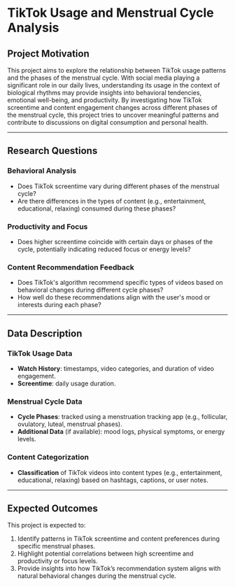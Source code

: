 
# TikTok Usage and Menstrual Cycle Analysis

## **Project Motivation**
This project aims to explore the relationship between TikTok usage patterns and the phases of the menstrual cycle. 
With social media playing a significant role in our daily lives, understanding its usage in the context of biological rhythms 
may provide insights into behavioral tendencies, emotional well-being, and productivity. By investigating how TikTok screentime 
and content engagement changes across different phases of the menstrual cycle, this project tries to uncover meaningful patterns 
and contribute to discussions on digital consumption and personal health.

---

## **Research Questions**

### **Behavioral Analysis**
- Does TikTok screentime vary during different phases of the menstrual cycle?
- Are there differences in the types of content (e.g., entertainment, educational, relaxing) consumed during these phases?

### **Productivity and Focus**
- Does higher screentime coincide with certain days or phases of the cycle, potentially indicating reduced focus or energy levels?

### **Content Recommendation Feedback**
- Does TikTok's algorithm recommend specific types of videos based on behavioral changes during different cycle phases?
- How well do these recommendations align with the user's mood or interests during each phase?

---

## **Data Description**

### **TikTok Usage Data**
- **Watch History**: timestamps, video categories, and duration of video engagement.
- **Screentime**: daily usage duration.

### **Menstrual Cycle Data**
- **Cycle Phases**: tracked using a menstruation tracking app (e.g., follicular, ovulatory, luteal, menstrual phases).
- **Additional Data** (if available): mood logs, physical symptoms, or energy levels.

### **Content Categorization**
- **Classification** of TikTok videos into content types (e.g., entertainment, educational, relaxing) based on hashtags, captions, or user notes.

---

## **Expected Outcomes**
This project is expected to:
1. Identify patterns in TikTok screentime and content preferences during specific menstrual phases.
2. Highlight potential correlations between high screentime and productivity or focus levels.
3. Provide insights into how TikTok’s recommendation system aligns with natural behavioral changes during the menstrual cycle.
